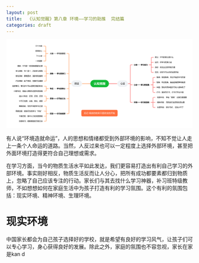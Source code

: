 ```yaml
---
layout: post
title:  《认知觉醒》第八章 环境——学习的助推  完结篇
categories: draft
---
```


![脑图认知觉醒-环境.PNG](/assets/%E8%84%91%E5%9B%BE%E8%AE%A4%E7%9F%A5%E8%A7%89%E9%86%92-%E7%8E%AF%E5%A2%83.PNG)

有人说“环境造就命运”，人的思想和情绪都受到外部环境的影响，不知不觉让人走上一条个人命运的道路。当然，人反过来也可以一定程度上选择外部环境，甚至把外面环境打造得更符合自己理想或需求。

在学习方面，当今的物质生活水平如此发达，我们更容易打造出有利自己学习的外部环境。事实刚好相反，物质生活反而让人分心，把所有成功都要素都归到物质上，忽略了自己应该专注的行动。家长们与其去找什么学习神器，补习班特级教师，不如想想如何在家庭生活中为孩子打造有利的学习氛围。这个有利的氛围包括：现实环境、精神环境、生理环境。

# 现实环境

中国家长都会为自己孩子选择好的学校，就是希望有良好的学习风气，让孩子们可以专心学习，身心获得良好的发展。除此之外，家庭的氛围也不容忽视，家长在家是kan d
<!--stackedit_data:
eyJoaXN0b3J5IjpbMzIxNDI1ODM4LDU5NDEwNTQ5N119
-->